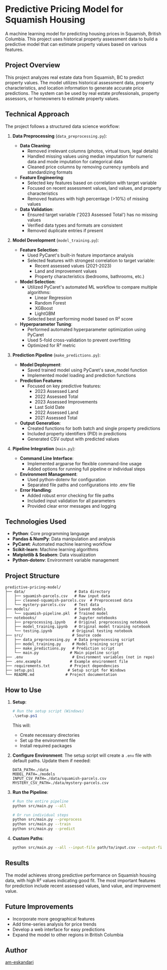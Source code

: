 # Predictive Pricing Model for Squamish Housing

A machine learning model for predicting housing prices in Squamish, British Columbia. This project uses historical property assessment data to build a predictive model that can estimate property values based on various features.

## Project Overview

This project analyzes real estate data from Squamish, BC to predict property values. The model utilizes historical assessment data, property characteristics, and location information to generate accurate price predictions. The system can be used by real estate professionals, property assessors, or homeowners to estimate property values.

## Technical Approach

The project follows a structured data science workflow:

1. **Data Preprocessing** (`data_preprocessing.py`): 
   - **Data Cleaning**:
     - Removed irrelevant columns (photos, virtual tours, legal details)
     - Handled missing values using median imputation for numeric data and mode imputation for categorical data
     - Cleaned price columns by removing currency symbols and standardizing formats
   - **Feature Engineering**:
     - Selected key features based on correlation with target variable
     - Focused on recent assessment values, land values, and property characteristics
     - Removed features with high percentage (>10%) of missing values
   - **Data Validation**:
     - Ensured target variable ('2023 Assessed Total') has no missing values
     - Verified data types and formats are consistent
     - Removed duplicate entries if present

2. **Model Development** (`model_training.py`):
   - **Feature Selection**:
     - Used PyCaret's built-in feature importance analysis
     - Selected features with strongest correlation to target variable:
       - Recent assessed values (2021-2023)
       - Land and improvement values
       - Property characteristics (bedrooms, bathrooms, etc.)
   - **Model Selection**:
     - Utilized PyCaret's automated ML workflow to compare multiple algorithms:
       - Linear Regression
       - Random Forest
       - XGBoost
       - LightGBM
     - Selected best performing model based on R² score
   - **Hyperparameter Tuning**:
     - Performed automated hyperparameter optimization using PyCaret
     - Used 5-fold cross-validation to prevent overfitting
     - Optimized for R² metric

3. **Prediction Pipeline** (`make_predictions.py`):
   - **Model Deployment**:
     - Saved trained model using PyCaret's save_model function
     - Implemented model loading and prediction functions
   - **Prediction Features**:
     - Focused on key predictive features:
       - 2023 Assessed Land
       - 2022 Assessed Total
       - 2023 Assessed Improvements
       - Last Sold Date
       - 2022 Assessed Land
       - 2021 Assessed Total
   - **Output Generation**:
     - Created functions for both batch and single property predictions
     - Included property identifiers (PID) in predictions
     - Generated CSV output with predicted values

4. **Pipeline Integration** (`main.py`):
   - **Command Line Interface**:
     - Implemented argparse for flexible command-line usage
     - Added options for running full pipeline or individual steps
   - **Environment Management**:
     - Used python-dotenv for configuration
     - Separated file paths and configurations into .env file
   - **Error Handling**:
     - Added robust error checking for file paths
     - Included input validation for all parameters
     - Provided clear error messages and logging

## Technologies Used

- **Python**: Core programming language
- **Pandas & NumPy**: Data manipulation and analysis
- **PyCaret**: Automated machine learning workflow
- **Scikit-learn**: Machine learning algorithms
- **Matplotlib & Seaborn**: Data visualization
- **Python-dotenv**: Environment variable management

## Project Structure

```
predictive-pricing-model/
├── data/                      # Data directory
│   ├── squamish-parcels.csv   # Raw input data
│   ├── cleaned-squamish-parcels.csv  # Preprocessed data
│   └── mystery-parcels.csv    # Test data
├── models/                    # Saved models
│   └── squamish-pipeline.pkl  # Trained model
├── notebooks/                 # Jupyter notebooks
│   ├── preprocessing.ipynb    # Original preprocessing notebook
│   ├── model_training.ipynb   # Original model training notebook
│   └── testing.ipynb         # Original testing notebook
├── src/                      # Source code
│   ├── data_preprocessing.py  # Data preprocessing script
│   ├── model_training.py     # Model training script
│   ├── make_predictions.py   # Prediction script
│   └── main.py              # Main pipeline script
├── .env                      # Environment variables (not in repo)
├── .env.example             # Example environment file
├── requirements.txt         # Project dependencies
├── setup.ps1               # Setup script for Windows
└── README.md              # Project documentation
```

## How to Use

1. **Setup**:
   ```powershell
   # Run the setup script (Windows)
   .\setup.ps1
   ```
   This will:
   - Create necessary directories
   - Set up the environment file
   - Install required packages

2. **Configure Environment**:
   The setup script will create a `.env` file with default paths. Update them if needed:
   ```
   DATA_PATH=./data
   MODEL_PATH=./models
   INPUT_CSV_PATH=./data/squamish-parcels.csv
   MYSTERY_CSV_PATH=./data/mystery-parcels.csv
   ```

3. **Run the Pipeline**:
   ```bash
   # Run the entire pipeline
   python src/main.py --all
   
   # Or run individual steps
   python src/main.py --preprocess
   python src/main.py --train
   python src/main.py --predict
   ```

4. **Custom Paths**:
   ```bash
   python src/main.py --all --input-file path/to/input.csv --output-file path/to/output.csv
   ```

## Results

The model achieves strong predictive performance on Squamish housing data, with high R² values indicating good fit. The most important features for prediction include recent assessed values, land value, and improvement value.

## Future Improvements

- Incorporate more geographical features
- Add time-series analysis for price trends
- Develop a web interface for easy predictions
- Expand the model to other regions in British Columbia

## Author

[am-eskandari](https://github.com/am-eskandari)

